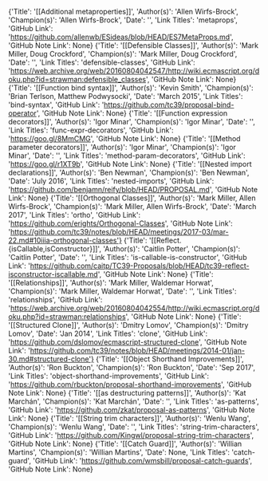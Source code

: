 {'Title': '[[Additional metaproperties]]', 'Author(s)': 'Allen Wirfs-Brock', 'Champion(s)': 'Allen Wirfs-Brock', 'Date': '', 'Link Titles': 'metaprops', 'GitHub Link': 'https://github.com/allenwb/ESideas/blob/HEAD/ES7MetaProps.md', 'GitHub Note Link': None}
{'Title': '[[Defensible Classes]]', 'Author(s)': 'Mark Miller, Doug Crockford', 'Champion(s)': 'Mark Miller, Doug Crockford', 'Date': '', 'Link Titles': 'defensible-classes', 'GitHub Link': 'https://web.archive.org/web/20160804042547/http://wiki.ecmascript.org/doku.php?id=strawman:defensible_classes', 'GitHub Note Link': None}
{'Title': '[[Function bind syntax]]', 'Author(s)': 'Kevin Smith', 'Champion(s)': 'Brian Terlson, Matthew Podwysocki', 'Date': 'March 2015', 'Link Titles': 'bind-syntax', 'GitHub Link': 'https://github.com/tc39/proposal-bind-operator', 'GitHub Note Link': None}
{'Title': '[[Function expression decorators]]', 'Author(s)': 'Igor Minar', 'Champion(s)': 'Igor Minar', 'Date': '', 'Link Titles': 'func-expr-decorators', 'GitHub Link': 'https://goo.gl/8MmCMG', 'GitHub Note Link': None}
{'Title': '[[Method parameter decorators]]', 'Author(s)': 'Igor Minar', 'Champion(s)': 'Igor Minar', 'Date': '', 'Link Titles': 'method-param-decorators', 'GitHub Link': 'https://goo.gl/r1XT9b', 'GitHub Note Link': None}
{'Title': '[[Nested import declarations]]', 'Author(s)': 'Ben Newman', 'Champion(s)': 'Ben Newman', 'Date': 'July 2016', 'Link Titles': 'nested-imports', 'GitHub Link': 'https://github.com/benjamn/reify/blob/HEAD/PROPOSAL.md', 'GitHub Note Link': None}
{'Title': '[[Orthogonal Classes]]', 'Author(s)': 'Mark Miller, Allen Wirfs-Brock', 'Champion(s)': 'Mark Miller, Allen Wirfs-Brock', 'Date': 'March 2017', 'Link Titles': 'ortho', 'GitHub Link': 'https://github.com/erights/Orthogonal-Classes', 'GitHub Note Link': 'https://github.com/tc39/notes/blob/HEAD/meetings/2017-03/mar-22.md#10iiia-orthogonal-classes'}
{'Title': '[[Reflect.{isCallable,isConstructor}]]', 'Author(s)': 'Caitlin Potter', 'Champion(s)': 'Caitlin Potter', 'Date': '', 'Link Titles': 'is-callable-is-constructor', 'GitHub Link': 'https://github.com/caitp/TC39-Proposals/blob/HEAD/tc39-reflect-isconstructor-iscallable.md', 'GitHub Note Link': None}
{'Title': '[[Relationships]]', 'Author(s)': 'Mark Miller, Waldemar Horwat', 'Champion(s)': 'Mark Miller, Waldemar Horwat', 'Date': '', 'Link Titles': 'relationships', 'GitHub Link': 'https://web.archive.org/web/20160804042554/http://wiki.ecmascript.org/doku.php?id=strawman:relationships', 'GitHub Note Link': None}
{'Title': '[[Structured Clone]]', 'Author(s)': 'Dmitry Lomov', 'Champion(s)': 'Dmitry Lomov', 'Date': 'Jan 2014', 'Link Titles': 'clone', 'GitHub Link': 'https://github.com/dslomov/ecmascript-structured-clone', 'GitHub Note Link': 'https://github.com/tc39/notes/blob/HEAD/meetings/2014-01/jan-30.md#structured-clone'}
{'Title': '[[Object Shorthand Improvements]]', 'Author(s)': 'Ron Buckton', 'Champion(s)': 'Ron Buckton', 'Date': 'Sep 2017', 'Link Titles': 'object-shorthand-improvements', 'GitHub Link': 'https://github.com/rbuckton/proposal-shorthand-improvements', 'GitHub Note Link': None}
{'Title': '[[as destructuring patterns]]', 'Author(s)': 'Kat Marchán', 'Champion(s)': 'Kat Marchán', 'Date': '', 'Link Titles': 'as-patterns', 'GitHub Link': 'https://github.com/zkat/proposal-as-patterns', 'GitHub Note Link': None}
{'Title': '[[String trim characters]]', 'Author(s)': 'Wenlu Wang', 'Champion(s)': 'Wenlu Wang', 'Date': '', 'Link Titles': 'string-trim-characters', 'GitHub Link': 'https://github.com/Kingwl/proposal-string-trim-characters', 'GitHub Note Link': None}
{'Title': '[[Catch Guard]]', 'Author(s)': 'Willian Martins', 'Champion(s)': 'Willian Martins', 'Date': None, 'Link Titles': 'catch-guard', 'GitHub Link': 'https://github.com/wmsbill/proposal-catch-guards', 'GitHub Note Link': None}
